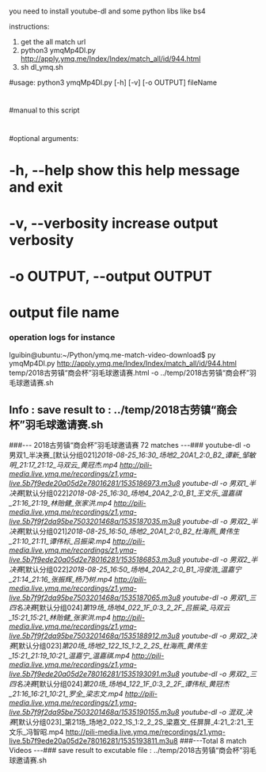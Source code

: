 # 

you need to install youtube-dl and some python libs like bs4

instructions:
1. get the all match url
2. python3 ymqMp4Dl.py http://apply.ymq.me/Index/Index/match_all/id/944.html
3. sh dl_ymq.sh

#usage: python3 ymqMp4Dl.py [-h] [-v] [-o OUTPUT] fileName
#
#manual to this script
#
#optional arguments:
#  -h, --help            show this help message and exit
#  -v, --verbosity       increase output verbosity
#  -o OUTPUT, --output OUTPUT
#                        output file name

### operation logs for instance ###
lguibin@ubuntu:~/Python/ymq.me-match-video-download$ py ymqMp4Dl.py http://apply.ymq.me/Index/Index/match_all/id/944.html
temp/2018古劳镇“商会杯”羽毛球邀请赛.html -o ../temp/2018古劳镇“商会杯”羽毛球邀请赛.sh
## Info : save result to :  ../temp/2018古劳镇“商会杯”羽毛球邀请赛.sh
###--- 2018古劳镇“商会杯”羽毛球邀请赛 72 matches ---###
youtube-dl -o 男双1_半决赛_[默认分组021]_2018-08-25_16:30_场地2_20A1_2:0_B2_谭新_邹敏明_21:17_21:12_马双云_黄冠杰.mp4 http://pili-media.live.ymq.me/recordings/z1.ymq-live.5b7f9ede20a05d2e78016281/1535186973.m3u8
youtube-dl -o 男双1_半决赛_[默认分组022]_2018-08-25_16:30_场地4_20A2_2:0_B1_王文乐_温嘉祺_21:16_21:19_林贻健_张家洪.mp4 http://pili-media.live.ymq.me/recordings/z1.ymq-live.5b7f9f2da95be7503201468a/1535187035.m3u8
youtube-dl -o 男双2_半决赛_[默认分组021]_2018-08-25_16:50_场地2_20A1_2:0_B2_杜海燕_黄伟生_21:10_21:11_谭伟标_吕振梁.mp4 http://pili-media.live.ymq.me/recordings/z1.ymq-live.5b7f9ede20a05d2e78016281/1535186853.m3u8
youtube-dl -o 男双2_半决赛_[默认分组022]_2018-08-25_16:50_场地4_20A2_2:0_B1_冯俊浩_温嘉宁_21:14_21:16_张振辉_杨乃树.mp4 http://pili-media.live.ymq.me/recordings/z1.ymq-live.5b7f9f2da95be7503201468a/1535187065.m3u8
youtube-dl -o 男双1_三四名决赛_[默认分组024]_第19场_场地4_022_1F_0:3_2_2F_吕振梁_马双云_15:21_15:21_林贻健_张家洪.mp4 http://pili-media.live.ymq.me/recordings/z1.ymq-live.5b7f9f2da95be7503201468a/1535188912.m3u8
youtube-dl -o 男双2_决赛_[默认分组023]_第20场_场地2_122_1S_1:2_2_2S_杜海燕_黄伟生_15:21_21:19_10:21_温嘉宁_温嘉祺.mp4 http://pili-media.live.ymq.me/recordings/z1.ymq-live.5b7f9ede20a05d2e78016281/1535193091.m3u8
youtube-dl -o 男双2_三四名决赛_[默认分组024]_第20场_场地4_122_1F_0:3_2_2F_谭伟标_黄冠杰_21:16_16:21_10:21_罗全_梁志文.mp4 http://pili-media.live.ymq.me/recordings/z1.ymq-live.5b7f9f2da95be7503201468a/1535190155.m3u8
youtube-dl -o 混双_决赛_[默认分组023]_第21场_场地2_022_1S_1:2_2_2S_梁嘉文_任屏屏_4:21_2:21_王文乐_冯智昭.mp4 http://pili-media.live.ymq.me/recordings/z1.ymq-live.5b7f9ede20a05d2e78016281/1535193811.m3u8
###---Total 8 match Videos ---###
save result to excutable file : ../temp/2018古劳镇“商会杯”羽毛球邀请赛.sh



